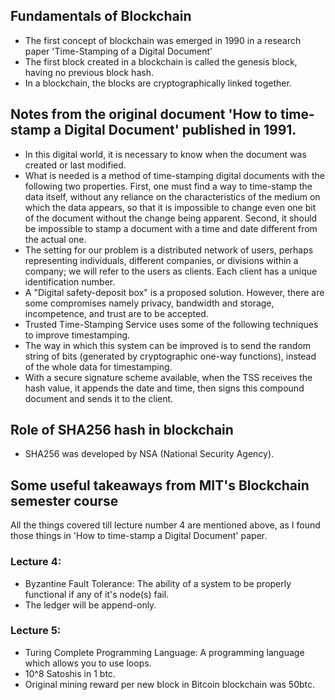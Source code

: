 ## Fundamentals of Blockchain

- The first concept of blockchain was emerged in 1990 in a research paper 'Time-Stamping of a Digital Document'
- The first block created in a blockchain is called the genesis block, having no previous block hash.
- In a blockchain, the blocks are cryptographically linked together.


## Notes from the original document 'How to time-stamp a Digital Document' published in 1991.

- In this digital world, it is necessary to know when the document was created or last modified.
- What is needed is a method of time-stamping digital documents with the following two properties. First, one must find a way to time-stamp the data itself, without any reliance on the characteristics of the medium on which the data appears, so that it is impossible to change even one bit of the document without the change being apparent. Second, it should be impossible to stamp a document with a time and date different from the actual one.
- The setting for our problem is a distributed network of users, perhaps representing individuals, different companies, or divisions within a company; we will refer to the users as clients. Each client has a unique identification number.
- A "Digital safety-deposit box" is a proposed solution. However, there are some compromises namely privacy, bandwidth and storage, incompetence, and trust are to be accepted.
- Trusted Time-Stamping Service uses some of the following techniques to improve timestamping.
- The way in which this system can be improved is to send the random string of bits (generated by cryptographic one-way functions), instead of the whole data for timestamping.
- With a secure signature scheme available, when the TSS receives the hash value, it appends the date and time, then signs this compound document and sends it to the client.

## Role of SHA256 hash in blockchain
- SHA256 was developed by NSA (National Security Agency).

## Some useful takeaways from MIT's Blockchain semester course
All the things covered till lecture number 4 are mentioned above, as I found those things in 'How to time-stamp a Digital Document' paper.
### Lecture 4:
- Byzantine Fault Tolerance: The ability of a system to be properly functional if any of it's node(s) fail.
- The ledger will be append-only.

### Lecture 5:
- Turing Complete Programming Language: A programming language which allows you to use loops.
- 10^8 Satoshis in 1 btc.
- Original mining reward per new block in Bitcoin blockchain was 50btc.